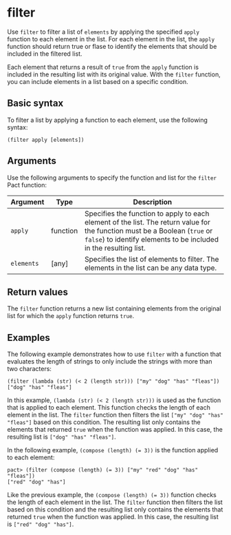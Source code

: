 # filter

Use `filter` to filter a list of `elements` by applying the specified `apply` function to each element in the list.
For each element in the list, the `apply` function should return true or flase to identify the elements that should be included in the filtered list.

Each element that returns a result of `true` from the `apply` function is included in the resulting list with its original value. 
With the `filter` function, you can include elements in a list based on a specific condition.

## Basic syntax

To filter a list by applying a function to each element, use the following syntax:

```pact
(filter apply [elements])
```

## Arguments

Use the following arguments to specify the function and list for the `filter` Pact function:

| Argument | Type       | Description                                 |
|----------|------------|---------------------------------------------|
| `apply`    | function | Specifies the function to apply to each element of the list. The return value for the function must be a Boolean (`true` or `false`) to identify elements to be included in the resulting list. |
| `elements` | [any] | Specifies the list of elements to filter. The elements in the list can be any data type. |

## Return values

The `filter` function returns a new list containing elements from the original list for which the `apply` function returns `true`.

## Examples

The following example demonstrates how to use `filter` with a function that evaluates the length of strings to only include the strings with more than two characters:

```pact
(filter (lambda (str) (< 2 (length str))) ["my" "dog" "has" "fleas"])
["dog" "has" "fleas"]
```

In this example, `(lambda (str) (< 2 (length str)))` is used as the function that is applied to each element. 
This function checks the length of each element in the list. 
The `filter` function then filters the list `["my" "dog" "has" "fleas"]` based on this condition. 
The resulting list only contains the elements that returned `true` when the function was applied. In this case, the resulting list is `["dog" "has" "fleas"]`.

In the following example, `(compose (length) (= 3))` is the function applied to each element:

```pact
pact> (filter (compose (length) (= 3)) ["my" "red" "dog" "has" "fleas"])
["red" "dog" "has"]
```

Like the previous example, the `(compose (length) (= 3))` function checks the length of each element in the list. 
The `filter` function then filters the list based on this condition and the resulting list only contains the elements that returned `true` when the function was applied. 
In this case, the resulting list is `["red" "dog" "has"]`.
